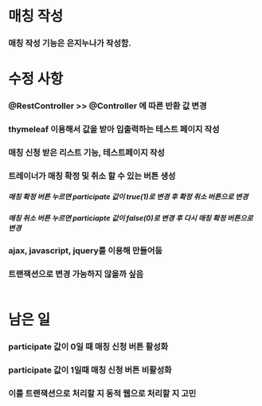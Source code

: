 # 매칭 작성
### 매칭 작성 기능은 은지누나가 작성함.<br>
# 수정 사항
### @RestController >> @Controller 에 따른 반환 값 변경
### thymeleaf 이용해서 값을 받아 입출력하는 테스트 페이지 작성
### 매칭 신청 받은 리스트 기능, 테스트페이지 작성
### 트레이너가 매칭 확정 및 취소 할 수 있는 버튼 생성
##### 매칭 확정 버튼 누르면 participate 값이 true(1)로 변경 후 확정 취소 버튼으로 변경
##### 매칭 취소 버튼 누르면 particiapte 값이 false(0)로 변경 후 다시 매칭 확정 버튼으로 변경
### ajax, javascript, jquery를 이용해 만들어둠
### 트랜잭션으로 변경 가능하지 않을까 싶음<br><br>
# 남은 일
### participate 값이 0일 때 매칭 신청 버튼 활성화
### participate 값이 1일때 매칭 신청 버튼 비활성화
### 이를 트랜잭션으로 처리할 지 동적 웹으로 처리할 지 고민

